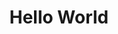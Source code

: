 ---
inv_num: 2010-022
add_credit:
url: 2010-022
title: Hello World
year: '2010'
display_year: '2010'
medium: CNC bent stainless steel with electro-polish finish and source code
dims:
pitch: Part of the Hello World sculpture series, this sculpture is a steel wire which
  has been bent by a CNC wire-form machine at random points with one dimension always
  increasing. The form of the line is randomly generated by software that is available
  for download, thus each sculpture in the series is unique.
ps:
live_url:
youtube:
related_code: https://github.com/coryarcangel/Desktop-Wireform
subheading:
download:
commission:
layout: things-i-made
---